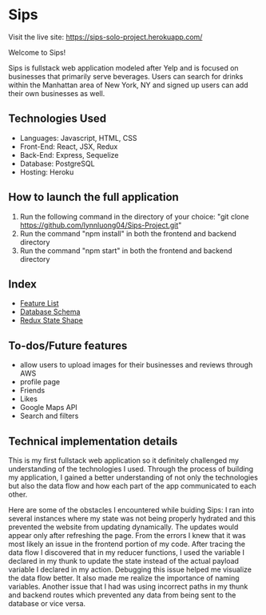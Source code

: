 # Sips

Visit the live site: https://sips-solo-project.herokuapp.com/

Welcome to Sips! 

Sips is fullstack web application modeled after Yelp and is focused on businesses that primarily serve beverages. Users can search for drinks within the Manhattan area of New York, NY and signed up users can add their own businesses as well. 

## Technologies Used
- Languages: Javascript, HTML, CSS
- Front-End: React, JSX, Redux
- Back-End: Express, Sequelize
- Database: PostgreSQL
- Hosting: Heroku

## How to launch the full application
1. Run the following command in the directory of your choice: "git clone https://github.com/lynnluong04/Sips-Project.git"
2. Run the command "npm install" in both the frontend and backend directory
3. Run the command "npm start" in both the frontend and backend directory

## Index 
* [Feature List](https://github.com/lynnluong04/Sips-Project/wiki/Feature-List)
* [Database Schema](https://github.com/lynnluong04/Sips-Project/wiki/Database-Schema)
* [Redux State Shape](https://github.com/lynnluong04/Sips-Project/wiki/State-Shape)

## To-dos/Future features
* allow users to upload images for their businesses and reviews through AWS
* profile page
* Friends
* Likes
* Google Maps API
* Search and filters

## Technical implementation details
This is my first fullstack web application so it definitely challenged my understanding of the technologies I used. Through the process of building my application, I gained a better understanding of not only the technologies but also the data flow and how each part of the app communicated to each other.

Here are some of the obstacles I encountered while buiding Sips:
I ran into several instances where my state was not being properly hydrated and this prevented the website from updating dynamically. The updates would appear only after refreshing the page. From the errors I knew that it was most likely an issue in the frontend portion of my code. After tracing the data flow I discovered that in my reducer functions, I used the variable I declared in my thunk to update the state instead of the actual payload variable I declared in my action. Debugging this issue helped me visualize the data flow better. It also made me realize the importance of naming variables.
Another issue that I had was using incorrect paths in my thunk and backend routes which prevented any data from being sent to the database or vice versa. 

